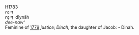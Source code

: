 H1783  
דּינה  
דִּינָה ‎ dı̂ynâh  
*dee-naw‘*  
Feminine of [1779](h1779) *justice*; *Dinah*, the daughter of Jacob: -
Dinah.  
